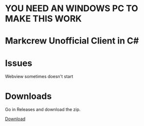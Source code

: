 # YOU NEED AN WINDOWS PC TO MAKE THIS WORK

# Markcrew Unofficial Client in C#

# Issues

Webview sometimes doesn't start
 
# Downloads

Go in Releases and download the zip.

[Download](https://github.com/xobby/Markcrew-PC-Client/releases/tag/Release)
